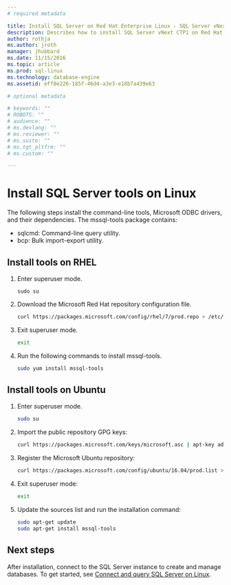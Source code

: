 ```yaml
---
# required metadata

title: Install SQL Server on Red Hat Enterprise Linux - SQL Server vNext CTP1 | Microsoft Docs
description: Describes how to install SQL Server vNext CTP1 on Red Hat Enterprise Linux 7.2.
author: rothja 
ms.author: jroth 
manager: jhubbard
ms.date: 11/15/2016
ms.topic: article
ms.prod: sql-linux
ms.technology: database-engine
ms.assetid: eff8e226-185f-46d4-a3e3-e18b7a439e63

# optional metadata

# keywords: ""
# ROBOTS: ""
# audience: ""
# ms.devlang: ""
# ms.reviewer: ""
# ms.suite: ""
# ms.tgt_pltfrm: ""
# ms.custom: ""

---
```

# Install SQL Server tools on Linux

The following steps install the command-line tools, Microsoft ODBC drivers, and their dependencies. The mssql-tools package contains:

* sqlcmd: Command-line query utility.
* bcp: Bulk import-export utility.

## Install tools on RHEL

1. Enter superuser mode.

    ```
    sudo su
    ```
1. Download the Microsoft Red Hat repository configuration file.

    ```bash
    curl https://packages.microsoft.com/config/rhel/7/prod.repo > /etc/yum.repos.d/msprod.repo
    ```

1. Exit superuser mode.

    ```bash
    exit
    ```

1. Run the following commands to install mssql-tools.

    ```bash
    sudo yum install mssql-tools
    ```


## Install tools on Ubuntu

1. Enter superuser mode.

    ```bash
    sudo su
    ```

1. Import the public repository GPG keys:

    ```bash
    curl https://packages.microsoft.com/keys/microsoft.asc | apt-key add -
    ```

1. Register the Microsoft Ubuntu repository:

    ```bash
    curl https://packages.microsoft.com/config/ubuntu/16.04/prod.list > /etc/apt/sources.list.d/msprod.list
    ```

1. Exit superuser mode:

    ```bash
    exit
    ```

1. Update the sources list and run the installation command:

    ```bash
    sudo apt-get update 
    sudo apt-get install mssql-tools
    ```


## Next steps

After installation, connect to the SQL Server instance to create and manage databases. To get started, see [Connect and query SQL Server on Linux](sql-server-linux-connect-and-query.md).

